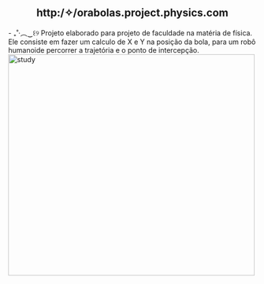 <div align = "middle"> <H2> http:/✧/orabolas.project.physics.com </H2> </div> 
- ₊˚‧︵‿꒰୨ Projeto elaborado para projeto de faculdade na matéria de física. Ele consiste em fazer um calculo de X e Y na posição da bola, para um robô humanoide percorrer a trajetória e o ponto de intercepção.
<img align = "center" src="https://i.pinimg.com/originals/e5/bd/3a/e5bd3a2f2cf2f6f4dad0f531b92564be.gif" width="500" height = "450" alt="study">
